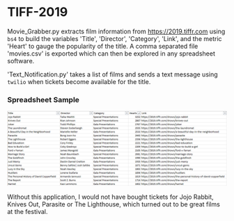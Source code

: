# TIFF-2019

Movie_Grabber.py extracts film information from https://2019.tiffr.com using `bs4` to build the variables 'Title', 'Director', 'Category', 'Link', and the metric 'Heart' to gauge the popularity of the title. A comma separated file 'movies.csv' is exported which can then be explored in any spreadsheet software.

'Text_Notification.py' takes a list of films and sends a text message using `twilio` when tickets become available for the title.

### Spreadsheet Sample

![Top 20 Films](./figures/table_screenshot.png)

Without this application, I would not have bought tickets for Jojo Rabbit, Knives Out, Parasite or The Lighthouse, which turned out to be great films at the festival.